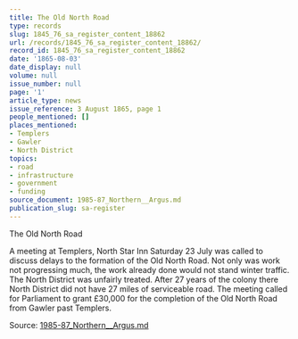 ```yaml
---
title: The Old North Road
type: records
slug: 1845_76_sa_register_content_18862
url: /records/1845_76_sa_register_content_18862/
record_id: 1845_76_sa_register_content_18862
date: '1865-08-03'
date_display: null
volume: null
issue_number: null
page: '1'
article_type: news
issue_reference: 3 August 1865, page 1
people_mentioned: []
places_mentioned:
- Templers
- Gawler
- North District
topics:
- road
- infrastructure
- government
- funding
source_document: 1985-87_Northern__Argus.md
publication_slug: sa-register
---
```


The Old North Road

A meeting at Templers, North Star Inn Saturday 23 July was called to discuss delays to the formation of the Old North Road.  Not only was work not progressing much, the work already done would not stand winter traffic.  The North District was unfairly treated.  After 27 years of the colony there North District did not have 27 miles of serviceable road.  The meeting called for Parliament to grant £30,000 for the completion of the Old North Road from Gawler past Templers.


Source: [1985-87_Northern__Argus.md](/downloads/markdown/1985-87_Northern__Argus.md)
